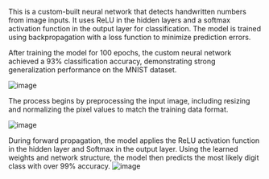 
This is a custom-built neural network that detects handwritten numbers from image inputs. It uses ReLU in the hidden layers and a softmax activation function in the output layer for classification. The model is trained using backpropagation with a loss function to minimize prediction errors.

After training the model for 100 epochs, the custom neural network achieved a 93% classification accuracy, demonstrating strong generalization performance on the MNIST dataset.

![image](https://github.com/user-attachments/assets/91184897-456f-499a-a45c-8b708916a055)

The process begins by preprocessing the input image, including resizing and normalizing the pixel values to match the training data format.

![image](https://github.com/user-attachments/assets/39bb7102-4218-44a3-8a01-4cac3ac752be)

During forward propagation, the model applies the ReLU activation function in the hidden layer and Softmax in the output layer. Using the learned weights and network structure, the model then predicts the most likely digit class with over 99% accuracy.
![image](https://github.com/user-attachments/assets/8e082818-b156-4ef9-8b46-e3e98840439f)

